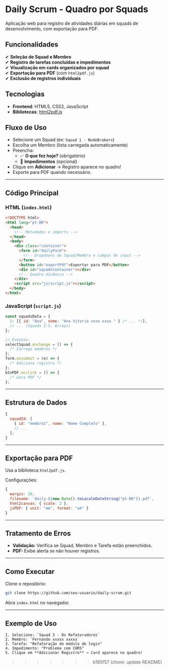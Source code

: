# Daily Scrum - Quadro por Squads

Aplicação web para registro de atividades diárias em squads de desenvolvimento, com exportação para PDF.

## Funcionalidades

✔ **Seleção de Squad e Membro**  
✔ **Registro de tarefas concluídas e impedimentos**  
✔ **Visualização em cards organizados por squad**  
✔ **Exportação para PDF** (com `html2pdf.js`)  
✔ **Exclusão de registros individuais**

## Tecnologias

- **Frontend**: HTML5, CSS3, JavaScript
- **Bibliotecas**: [html2pdf.js](https://github.com/eKoopmans/html2pdf.js)

## Fluxo de Uso

- Selecione um Squad (ex: `Squad 1 - NodeBrakers`)
- Escolha um Membro (lista carregada automaticamente)
- Preencha:
  - ✅ **O que fez hoje?** (obrigatório)
  - 🚧 **Impedimentos** (opcional)
- Clique em **Adicionar** → Registro aparece no quadro!
- Exporte para PDF quando necessário.

---

## Código Principal

### HTML (`index.html`)

```html
<!DOCTYPE html>
<html lang="pt-BR">
  <head>
    <!-- Metadados e imports -->
  </head>
  <body>
    <div class="container">
      <form id="dailyForm">
        <!-- Dropdowns de Squad/Membro e campos de input -->
      </form>
      <button id="exportPdf">Exportar para PDF</button>
      <div id="squadsContainer"></div>
      <!-- Quadro dinâmico -->
    </div>
    <script src="js/script.js"></script>
  </body>
</html>
```

### JavaScript (`script.js`)

```javascript
const squadsData = {
  1: [{ id: "Ana", nome: "Ana Vitoria xxxx xxxx " } /* ... */],
  // ... (Squads 2-5, Arrays)
};

// Eventos:
selectSquad.onchange = () => {
  /* Carrega membros */
};
form.onsubmit = (e) => {
  /* Adiciona registro */
};
btnPDF.onclick = () => {
  /* Gera PDF */
};
```

---

## Estrutura de Dados

```javascript
{
  squadId: [
    { id: "membro1", nome: "Nome Completo" },
    // ...
  ];
}
```

---

## Exportação para PDF

Usa a biblioteca `html2pdf.js`.

Configurações:

```javascript
{
  margin: 10,
  filename: `daily-${new Date().toLocaleDateString("pt-BR")}.pdf`,
  html2canvas: { scale: 2 },
  jsPDF: { unit: "mm", format: "a4" }
}
```

---

## Tratamento de Erros

- **Validação:** Verifica se Squad, Membro e Tarefa estão preenchidos.
- **PDF:** Exibe alerta se não houver registros.

---

## Como Executar

Clone o repositório:

```bash
git clone https://github.com/seu-usuario/daily-scrum.git
```

Abra `index.html` no navegador.

---

## Exemplo de Uso

```
1. Selecione: `Squad 3 - Os Refatoradores`
2. Membro: `Fernando xxxxx xxxxx`
3. Tarefa: "Refatoração do módulo de login"
4. Impedimento: "Problema com CORS"
5. Clique em **Adicionar Registro** → Card aparece no quadro!
```

> > > > > > > b185f57 (chore: update README)
